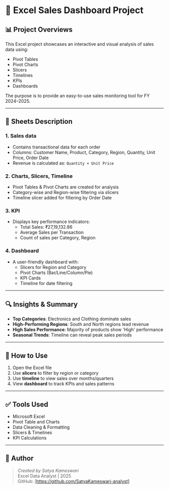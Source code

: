 # 🧾 Excel Sales Dashboard Project

## 📊 Project Overviews

This Excel project showcases an interactive and visual analysis of sales data using:
- Pivot Tables
- Pivot Charts
- Slicers
- Timelines
- KPIs
- Dashboards

The purpose is to provide an easy-to-use sales monitoring tool for FY 2024–2025.

---

## 📁 Sheets Description

### 1. **Sales data**
- Contains transactional data for each order
- Columns: Customer Name, Product, Category, Region, Quantity, Unit Price, Order Date
- Revenue is calculated as: `Quantity × Unit Price`

### 2. **Charts, Slicers, Timeline**
- Pivot Tables & Pivot Charts are created for analysis
- Category-wise and Region-wise filtering via slicers
- Timeline slicer added for filtering by Order Date

### 3. **KPI**
- Displays key performance indicators:
  - Total Sales: ₹27,19,132.86
  - Average Sales per Transaction
  - Count of sales per Category, Region

### 4. **Dashboard**
- A user-friendly dashboard with:
  - Slicers for Region and Category
  - Pivot Charts (Bar/Line/Column/Pie)
  - KPI Cards
  - Timeline for date filtering

---

## 🔍 Insights & Summary

- **Top Categories**: Electronics and Clothing dominate sales
- **High-Performing Regions**: South and North regions lead revenue
- **High Sales Performance**: Majority of products show 'High' performance
- **Seasonal Trends**: Timeline can reveal peak sales periods

---

## 📂 How to Use

1. Open the Excel file
2. Use **slicers** to filter by region or category
3. Use **timeline** to view sales over months/quarters
4. View **dashboard** to track KPIs and sales patterns

---

## ✅ Tools Used

- Microsoft Excel
- Pivot Table and Charts
- Data Cleaning & Formatting
- Slicers & Timelines
- KPI Calculations

---

## 👤 Author

> *Created by Satya Kameswari*  
> Excel Data Analyst | 2025  
> GitHub: [https://github.com/SatyaKameswari-analyst]

